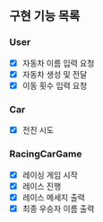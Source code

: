 ## 구현 기능 목록
### User
- [x] 자동차 이름 입력 요청
- [x] 자동차 생성 및 전달
- [x] 이동 횟수 입력 요청

### Car
- [x] 전진 시도

### RacingCarGame
- [x] 레이싱 게임 시작
- [x] 레이스 진행
- [x] 레이스 메세지 출력
- [x] 최종 우승자 이름 출력